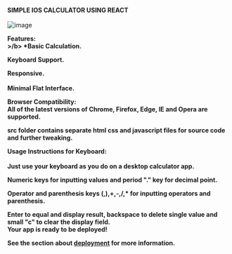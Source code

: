 <b>SIMPLE IOS CALCULATOR USING REACT</b>
<br>
<br>
![image](https://user-images.githubusercontent.com/36601848/180648051-43526b0b-3e63-45d9-b43c-ce7f0ab8f717.png)




<b>Features:<br/>>/b>
*Basic Calculation.<br/>

Keyboard Support.<br/>

Responsive.<br/>
<br/>
Minimal Flat Interface.

Browser Compatibility:<br/>
All of the latest versions of Chrome, Firefox, Edge, IE and Opera are supported.<br/>

src folder contains separate html css and javascript files for source code and further tweaking.

Usage Instructions for Keyboard:<br/><br/>
Just use your keyboard as you do on a desktop calculator app.<br/>

Numeric keys for inputting values and period "." key for decimal point.<br/>

Operator and parenthesis keys (,),+,-,/,* for inputting operators and parenthesis.<br/>

Enter to equal and display result, backspace to delete single value and small "c" to clear the display field.<br/>
Your app is ready to be deployed!<br/>

See the section about [deployment](https://facebook.github.io/create-react-app/docs/deployment) for more information.


